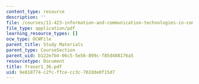 ```yaml
---
content_type: resource
description: ''
file: /courses/11-423-information-and-communication-technologies-in-community-development-spring-2004/9e818774c2fcffcecc3c702dde0f15d7_fraser1_36.pdf
file_type: application/pdf
learning_resource_types: []
ocw_type: OCWFile
parent_title: Study Materials
parent_type: CourseSection
parent_uid: b122e7b4-06c5-5e56-899c-f85d488176a5
resourcetype: Document
title: fraser1_36.pdf
uid: 9e818774-c2fc-ffce-cc3c-702dde0f15d7
---
```

